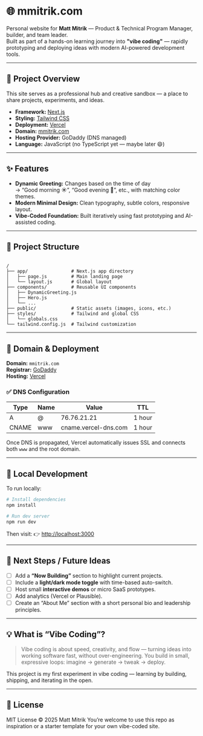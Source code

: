 
# 🌐 mmitrik.com

Personal website for **Matt Mitrik** — Product & Technical Program Manager, builder, and team leader.  
Built as part of a hands-on learning journey into **"vibe coding"** — rapidly prototyping and deploying ideas with modern AI-powered development tools.

---

## 🚀 Project Overview

This site serves as a professional hub and creative sandbox — a place to share projects, experiments, and ideas.

- **Framework:** [Next.js](https://nextjs.org/)
- **Styling:** [Tailwind CSS](https://tailwindcss.com/)
- **Deployment:** [Vercel](https://vercel.com/)
- **Domain:** [mmitrik.com](https://mmitrik.com)
- **Hosting Provider:** GoDaddy (DNS managed)
- **Language:** JavaScript (no TypeScript yet — maybe later 😄)

---

## ✨ Features

- **Dynamic Greeting:** Changes based on the time of day  
  → “Good morning ☀️”, “Good evening 🌇”, etc., with matching color themes.  
- **Modern Minimal Design:** Clean typography, subtle colors, responsive layout.  
- **Vibe-Coded Foundation:** Built iteratively using fast prototyping and AI-assisted coding.

---

## 🧱 Project Structure

```

/
├── app/                # Next.js app directory
│   ├── page.js         # Main landing page
│   └── layout.js       # Global layout
├── components/         # Reusable UI components
│   ├── DynamicGreeting.js
│   ├── Hero.js
│   └── ...
├── public/             # Static assets (images, icons, etc.)
├── styles/             # Tailwind and global CSS
│   └── globals.css
└── tailwind.config.js  # Tailwind customization

````

---

## 🧭 Domain & Deployment

**Domain:** `mmitrik.com`  
**Registrar:** [GoDaddy](https://www.godaddy.com)  
**Hosting:** [Vercel](https://vercel.com)

### ✅ DNS Configuration

| Type | Name | Value | TTL |
|------|------|--------|-----|
| A | @ | 76.76.21.21 | 1 hour |
| CNAME | www | cname.vercel-dns.com | 1 hour |

Once DNS is propagated, Vercel automatically issues SSL and connects both `www` and the root domain.

---

## 🧰 Local Development

To run locally:

```bash
# Install dependencies
npm install

# Run dev server
npm run dev
````

Then visit:
👉 [http://localhost:3000](http://localhost:3000)

---

## 🧠 Next Steps / Future Ideas

* [ ] Add a **“Now Building”** section to highlight current projects.
* [ ] Include a **light/dark mode toggle** with time-based auto-switch.
* [ ] Host small **interactive demos** or micro SaaS prototypes.
* [ ] Add analytics (Vercel or Plausible).
* [ ] Create an “About Me” section with a short personal bio and leadership principles.

---

## 💡 What is “Vibe Coding”?

> Vibe coding is about speed, creativity, and flow — turning ideas into working software fast, without over-engineering.
> You build in small, expressive loops: imagine → generate → tweak → deploy.

This project is my first experiment in vibe coding — learning by building, shipping, and iterating in the open.

---

## 🪪 License

MIT License © 2025 Matt Mitrik
You’re welcome to use this repo as inspiration or a starter template for your own vibe-coded site.